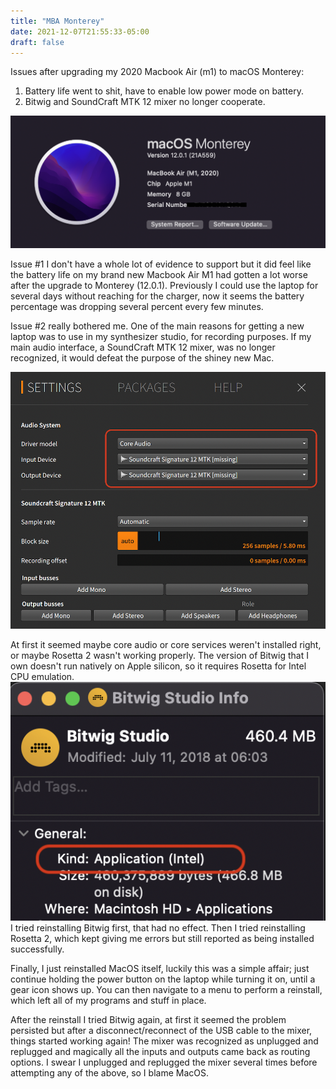 ```yaml
---
title: "MBA Monterey"
date: 2021-12-07T21:55:33-05:00
draft: false
---
```


Issues after upgrading my 2020 Macbook Air (m1) to macOS Monterey:

1. Battery life went to shit, have to enable low power mode on battery.
2. Bitwig and SoundCraft MTK 12 mixer no longer cooperate.

![Initial Version](/img/monterey-ver-1201.png#float-right)

Issue #1 I don't have a whole lot of evidence to support but it did feel like the battery life on my brand new Macbook Air M1 had gotten a lot worse after the upgrade to Monterey (12.0.1). Previously I could use the laptop for several days without reaching for the charger, now it seems the battery percentage was dropping several percent every few minutes.

Issue #2 really bothered me. One of the main reasons for getting a new laptop was to use in my synthesizer studio, for recording purposes. If my main audio interface, a SoundCraft MTK 12 mixer, was no longer recognized, it would defeat the purpose of the shiney new Mac. 

![Bitwig Missing I/O](/img/bitwig-device-missing.png)

At first it seemed maybe core audio or core services weren't installed right, or maybe Rosetta 2 wasn't working properly. The version of Bitwig that I own doesn't run natively on Apple silicon, so it requires Rosetta for Intel CPU emulation. ![Bitwig Missing I/O](/img/bitwig-kind-intel.png#float-left) I tried reinstalling Bitwig first, that had no effect. Then I tried reinstalling Rosetta 2, which kept giving me errors but still reported as being installed successfully. 

Finally, I just reinstalled MacOS itself, luckily this was a simple affair; just continue holding the power button on the laptop while turning it on, until a gear icon shows up. You can then navigate to a menu to perform a reinstall, which left all of my programs and stuff in place. 

After the reinstall I tried Bitwig again, at first it seemed the problem persisted but after a disconnect/reconnect of the USB cable to the mixer, things started working again! The mixer was recognized as unplugged and replugged and magically all the inputs and outputs came back as routing options. I swear I unplugged and replugged the mixer several times before attempting any of the above, so I blame MacOS. 
